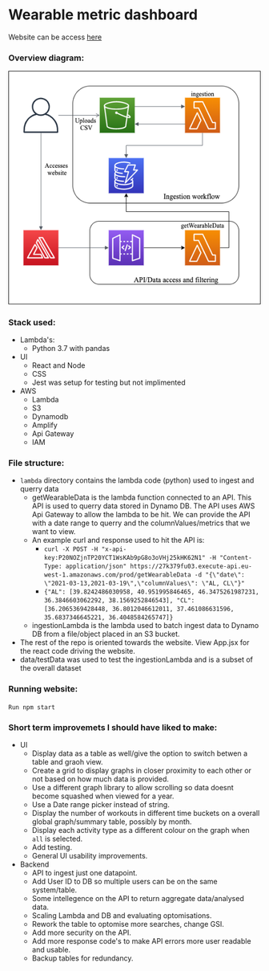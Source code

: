 # Wearable metric dashboard

Website can be access [here](https://main.d2ewd5v9ij08do.amplifyapp.com/)

### Overview diagram:
![img](overview.png)

### Stack used:
- Lambda's:
    - Python 3.7 with pandas
- UI
    - React and Node
    - CSS
    - Jest was setup for testing but not implimented
- AWS 
    - Lambda
    - S3
    - Dynamodb
    - Amplify
    - Api Gateway
    - IAM

### File structure:
- `lambda` directory contains the lambda code (python) used to ingest and querry data
  - getWearableData is the lambda function connected to an API. This API is used to querry data stored in Dynamo DB. The API uses AWS Api Gateway to allow the lambda to be hit. We can provide the API with a date range to querry and the columnValues/metrics that we want to view. 
  - An example curl and response used to hit the API is:
    - `curl -X POST -H "x-api-key:P20NOZjnTP20YCT1WsKAb9pG8o3oVHj25kHK62N1" -H "Content-Type: application/json" https://27k379fu03.execute-api.eu-west-1.amazonaws.com/prod/getWearableData -d "{\"date\": \"2021-03-13,2021-03-19\",\"columnValues\": \"AL, CL\"}"`
    - `{"AL": [39.8242486030958, 40.951995846465, 46.3475261987231, 36.3846603062292, 38.1569252846543], "CL": [36.2065369428448, 36.8012046612011, 37.461086631596, 35.6837346645221, 36.4048584265747]}`
  - ingestionLambda is the lambda used to batch ingest data to Dynamo DB from a file/object placed in an S3 bucket.
- The rest of the repo is oriented towards the website. View App.jsx for the react code driving the website.
- data/testData was used to test the ingestionLambda and is a subset of the overall dataset

### Running website:
`Run npm start`


### Short term improvemets I should have liked to make:
- UI
    - Display data as a table as well/give the option to switch betwen a table and graoh view.
    - Create a grid to display graphs in closer proximity to each other or not based on how much data is provided.
    - Use a different graph library to allow scrolling so data doesnt become squashed when viewed for a year.
    - Use a Date range picker instead of string.
    - Display the number of workouts in different time buckets on a overall global graph/summary table, possibly by month.
    - Display each activity type as a different colour on the graph when `all` is selected.
    - Add testing.
    - General UI usability improvements.
- Backend
    - API to ingest just one datapoint.
    - Add User ID to DB so multiple users can be on the same system/table.
    - Some intellegence on the API to return aggregate data/analysed data.
    - Scaling Lambda and DB and evaluating optomisations.
    - Rework the table to optomise more searches, change GSI.
    - Add more security on the API.
    - Add more response code's to make API errors more user readable and usable.
    - Backup tables for redundancy.
